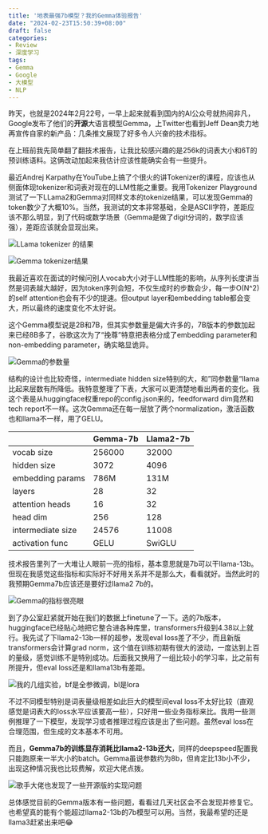 ```yaml
---
title: '地表最强7b模型？我的Gemma体验报告'
date: "2024-02-23T15:50:39+08:00"
draft: false
categories:
- Review
- 深度学习
tags:
- Gemma
- Google
- 大模型
- NLP
---
```


昨天，也就是2024年2月22号，一早上起来就看到国内的AI公众号就热闹非凡，Google发布了他们的**开源**大语言模型Gemma，上Twitter也看到Jeff Dean卖力地再宣传自家的新产品：几条推文展现了好多令人兴奋的技术指标。

在上班前我先简单翻了翻技术报告，让我比较感兴趣的是256k的词表大小和6T的预训练语料。这俩改动加起来我估计应该性能确实会有一些提升。

最近Andrej Karpathy在YouTube上搞了个很火的讲Tokenizer的课程，应该也从侧面体现tokenizer和词表对现在的LLM性能之重要。我用Tokenizer Playground测试了一下LLama2和Gemma对同样文本的tokenize结果，可以发现Gemma的token数少了大概10%。当然，我测试的文本非常基础，全是ASCII字符，差距应该不那么明显，到了代码或数学场景（Gemma是做了digit分词的，数学应该强），差距应该就会显现出来。

![LLama tokenizer 的结果](/assets/gemma/token1.webp "LLama tokenizer 的结果")


![Gemma tokenizer结果](/assets/gemma/token2.webp "Gemma tokenizer结果")

我最近喜欢在面试的时候问别人vocab大小对于LLM性能的影响，从序列长度讲当然是词表越大越好，因为token序列会短，不仅生成时的步数会少，每一步O(N^2)的self attention也会有不少的提速。但output layer和embedding table都会变大，所以最终的速度变化不太好说。

这个Gemma模型说是2B和7B，但其实参数量是偏大许多的，7B版本的参数加起来已经8B多了，谷歌这次为了“挽尊”特意把表格分成了embedding parameter和non-embedding parameter，确实略显诡异。

![Gemma的参数量](/assets/gemma/param.webp "Gemma的参数量")

结构的设计也比较奇怪，intermediate hidden size特别的大，和”同参数量“llama比起来层数有所降低。我特意整理了下表，大家可以更清楚地看出两者的变化。我这个表是从huggingface权重repo的config.json来的，feedforward dim竟然和tech report不一样。这次Gemma还在每一层放了两个normalization，激活函数也和llama不一样，用了GELU。

|  | Gemma-7b | Llama2-7b |
| --- | --- | --- |
| vocab size | 256000 | 32000 |
| hidden size | 3072 | 4096 |
| embedding params | 786M | 131M |
| layers | 28 | 32 |
| attention heads | 16 | 32 |
| head dim | 256 | 128 |
| intermediate size | 24576 | 11008 |
| activation func | GELU | SwiGLU |

技术报告里列了一大堆让人眼前一亮的指标，基本意思就是7b可以干llama-13b。但现在我感觉这些指标和实际好不好用关系并不是那么大，看看就好。当然此时的我预期Gemma7b应该还是要好过llama2 7b的。

![Gemma的指标很亮眼](/assets/gemma/metrics.webp "Gemma的指标很亮眼")

到了办公室赶紧就开始在我们的数据上finetune了一下。选的7b版本，huggingface已经贴心地把它整合进各种库里，transformers升级到4.38以上就行。我先试了下llama2-13b一样的超参，发现eval loss差了不少，而且新版transformers会计算grad norm，这个值在训练初期有很大的波动，一度达到上百的量级，感觉训练不是特别成功。后面我又换用了一组比较小的学习率，比之前有所提升，但eval loss还是和llama13b有差距。

![我的几组实验，bf是全参微调，bl是lora](/assets/gemma/train_log.webp "我的几组实验，bf是全参微调，bl是lora")

不过不同模型特别是词表量级相差如此巨大的模型间eval loss不太好比较（直观感觉是词表大的loss水平应该要高一些），只好用一些业务指标来比。我用一些测例推理了一下模型，发现学习或者推理过程应该是出了些问题。虽然eval loss在合理范围，但生成的文本基本不可用。

而且，**Gemma7b的训练显存消耗比llama2-13b还大**，同样的deepspeed配置我只能跑原来一半大小的batch。Gemma虽说参数约为8b，但肯定比13b小不少，出现这种情况我也比较费解，欢迎大佬点拨。

![歌手大佬也发现了一些开源版的实现问题](/assets/gemma/singer.webp "歌手大佬也发现了一些开源版的实现问题")

总体感觉目前的Gemma版本有一些问题，看看过几天社区会不会发现并修复它。也希望真的能有个能超过llama2-13b的7b模型可以用。当然，我最希望的还是llama3赶紧出来吧😂




